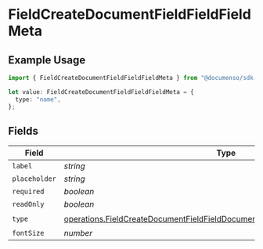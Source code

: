 # FieldCreateDocumentFieldFieldFieldMeta

## Example Usage

```typescript
import { FieldCreateDocumentFieldFieldFieldMeta } from "@documenso/sdk-typescript/models/operations";

let value: FieldCreateDocumentFieldFieldFieldMeta = {
  type: "name",
};
```

## Fields

| Field                                                                                                                                                                            | Type                                                                                                                                                                             | Required                                                                                                                                                                         | Description                                                                                                                                                                      |
| -------------------------------------------------------------------------------------------------------------------------------------------------------------------------------- | -------------------------------------------------------------------------------------------------------------------------------------------------------------------------------- | -------------------------------------------------------------------------------------------------------------------------------------------------------------------------------- | -------------------------------------------------------------------------------------------------------------------------------------------------------------------------------- |
| `label`                                                                                                                                                                          | *string*                                                                                                                                                                         | :heavy_minus_sign:                                                                                                                                                               | N/A                                                                                                                                                                              |
| `placeholder`                                                                                                                                                                    | *string*                                                                                                                                                                         | :heavy_minus_sign:                                                                                                                                                               | N/A                                                                                                                                                                              |
| `required`                                                                                                                                                                       | *boolean*                                                                                                                                                                        | :heavy_minus_sign:                                                                                                                                                               | N/A                                                                                                                                                                              |
| `readOnly`                                                                                                                                                                       | *boolean*                                                                                                                                                                        | :heavy_minus_sign:                                                                                                                                                               | N/A                                                                                                                                                                              |
| `type`                                                                                                                                                                           | [operations.FieldCreateDocumentFieldFieldDocumentsFieldsRequestRequestBody4Type](../../models/operations/fieldcreatedocumentfieldfielddocumentsfieldsrequestrequestbody4type.md) | :heavy_check_mark:                                                                                                                                                               | N/A                                                                                                                                                                              |
| `fontSize`                                                                                                                                                                       | *number*                                                                                                                                                                         | :heavy_minus_sign:                                                                                                                                                               | N/A                                                                                                                                                                              |